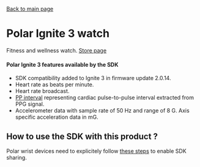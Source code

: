 [Back to main page](../../README.md)

# Polar Ignite 3 watch

Fitness and wellness watch.
[Store page](https://www.polar.com/en/ignite3)

#### Polar Ignite 3 features available by the SDK
* SDK compatibility added to Ignite 3 in firmware update 2.0.14. 
* Heart rate as beats per minute.
* Heart rate broadcast.
* [PP interval](./../PPIData.md) representing cardiac pulse-to-pulse interval extracted from PPG signal.
* Accelerometer data with sample rate of 50 Hz and range of 8 G. Axis specific acceleration data in mG.

## How to use the SDK with this product ? 

Polar wrist devices need to explicitely follow [these steps](./../UsingSDKWithWatches.md) to enable SDK sharing.
